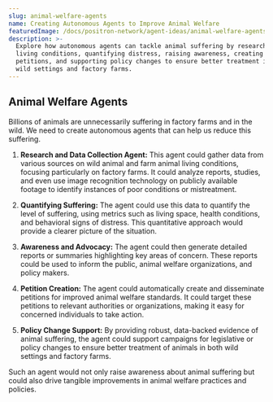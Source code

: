 ```yaml
---
slug: animal-welfare-agents
name: Creating Autonomous Agents to Improve Animal Welfare
featuredImage: /docs/positron-network/agent-ideas/animal-welfare-agents.jpg
description: >-
  Explore how autonomous agents can tackle animal suffering by researching
  living conditions, quantifying distress, raising awareness, creating
  petitions, and supporting policy changes to ensure better treatment in both
  wild settings and factory farms.
---
```


## Animal Welfare Agents

Billions of animals are unnecessarily suffering in factory farms and in the wild.
We need to create autonomous agents that can help us reduce this suffering.

1. **Research and Data Collection Agent:** This agent could gather data from various sources on wild animal and farm animal living conditions, focusing particularly on factory farms. It could analyze reports, studies, and even use image recognition technology on publicly available footage to identify instances of poor conditions or mistreatment.

2. **Quantifying Suffering:** The agent could use this data to quantify the level of suffering, using metrics such as living space, health conditions, and behavioral signs of distress. This quantitative approach would provide a clearer picture of the situation.

3. **Awareness and Advocacy:** The agent could then generate detailed reports or summaries highlighting key areas of concern. These reports could be used to inform the public, animal welfare organizations, and policy makers.

4. **Petition Creation:** The agent could automatically create and disseminate petitions for improved animal welfare standards. It could target these petitions to relevant authorities or organizations, making it easy for concerned individuals to take action.

5. **Policy Change Support:** By providing robust, data-backed evidence of animal suffering, the agent could support campaigns for legislative or policy changes to ensure better treatment of animals in both wild settings and factory farms.

Such an agent would not only raise awareness about animal suffering but could also drive tangible improvements in animal welfare practices and policies.
